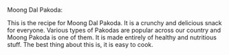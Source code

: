 Moong Dal Pakoda:

This is the recipe for Moong Dal Pakoda.
It is a crunchy and delicious snack for everyone.
Various types of Pakodas are popular across our country and Moong Pakoda is one of them.
It is made entirely of healthy and nutritious stuff.
The best thing about this is, it is easy to cook.